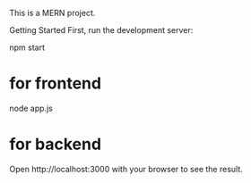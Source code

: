 This is a MERN project.

Getting Started
First, run the development server:

npm start
# for frontend

node app.js
# for backend

Open http://localhost:3000 with your browser to see the result.
